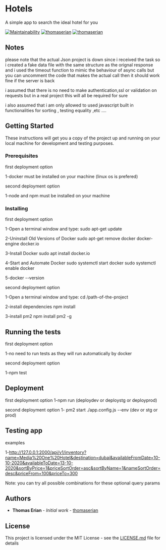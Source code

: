 # Hotels

A simple app to search the ideal hotel for you

[![Maintainability](https://api.codeclimate.com/v1/badges/700526c3b2917955da39/maintainability)](https://codeclimate.com/github/thomaserian/hotels/maintainability)
[![thomaserian](https://circleci.com/gh/thomaserian/hotels.svg?style=svg&circle-token=b23b98cfb1591a3f79f8c347799af73c3f58f39d)](https://app.circleci.com/pipelines/github/thomaserian/hotels)
[![thomaserian](https://circleci.com/gh/thomaserian/hotels.svg?style=svg&circle-token=3dae88500bdd4706eeacd3c2d0e0a55e17161538)](https://app.circleci.com/pipelines/github/thomaserian/hotels/15/workflows/645ed424-599e-4ecf-bb93-f025ae90066a/jobs/17/artifacts)

## Notes
please note that the actual Json project is down since i received the task so i created a fake data file with the
same structure as the orignal response and i used the timeout function to mimic the behaviour of async calls
but you can uncomment the code that makes the actual call then it should work fine if the server is back

i assumed that there is no need to make authentication,ssl or validation on requests but in a real project
this will all be required for sure 

i also assumed that i am only allowed to used javascript built in functionalities for sorting , testing equality ,etc ....

## Getting Started

These instructions will get you a copy of the project up and running on your local machine for development and testing purposes.

### Prerequisites

first deployment option

1-docker must be installed on your machine (linux os is prefered)

second deployment option

1-node and npm must be installed on your machine

### Installing

first deployment option

1-Open a terminal window and type:
  sudo apt-get update

2-Uninstall Old Versions of Docker
  sudo apt-get remove docker docker-engine docker.io

3-Install Docker
  sudo apt install docker.io

4-Start and Automate Docker
  sudo systemctl start docker
  sudo systemctl enable docker

5-docker --version

second deployment option

1-Open a terminal window and type:
  cd /path-of-the-project

2-install dependencies
  npm install

3-install pm2
  npm install pm2 -g

## Running the tests

first deployment option

1-no need to run tests as they will run automatically by docker

second deployment option

1-npm test


## Deployment

first deployment option
1-npm run (deploydev or deploystg or deployprod)

second deployment option
1- pm2 start ./app.config.js --env (dev or stg or prod)

## Testing app

examples

1-http://127.0.0.1:2000/api/v1/inventory?name=Media%20One%20Hotel&destination=dubai&availableFromDate=10-10-2020&availableToDate=13-10-2020&sortByPrice=1&priceSortOrder=asc&sortByName=1&nameSortOrder=desc&priceFrom=100&priceTo=300

Note: you can try all possible combinations for these optional query params

## Authors

* **Thomas Erian** - *Initial work* - [thomaserian](https://github.com/thomaserian)

## License

This project is licensed under the MIT License - see the [LICENSE.md](LICENSE.md) file for details
